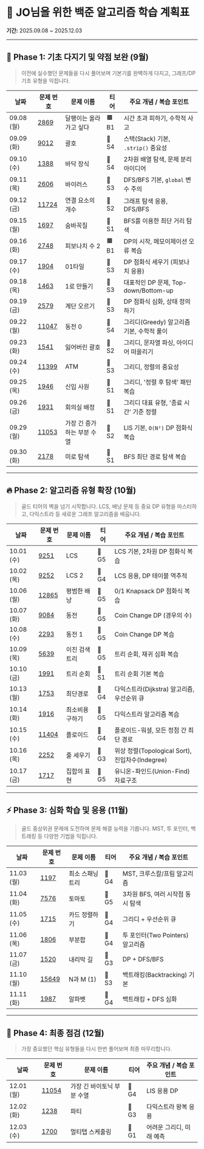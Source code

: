 # 📘 JO님을 위한 백준 알고리즘 학습 계획표  
**기간:** 2025.09.08 ~ 2025.12.03  

---

## 🚀 Phase 1: 기초 다지기 및 약점 보완 (9월)
> 이전에 실수했던 문제들을 다시 풀어보며 기본기를 완벽하게 다지고, 그래프/DP 기초 유형을 익힙니다.

| 날짜 | 문제 번호 | 문제 이름 | 티어 | 주요 개념 / 복습 포인트 |
| --- | --- | --- | --- | --- |
| 09.08 (월) | [2869](https://www.acmicpc.net/problem/2869) | 달팽이는 올라가고 싶다 | 🟫 B1 | 시간 초과 피하기, 수학적 사고 |
| 09.09 (화) | [9012](https://www.acmicpc.net/problem/9012) | 괄호 | 🥈 S4 | 스택(Stack) 기본, `.strip()` 중요성 |
| 09.10 (수) | [1388](https://www.acmicpc.net/problem/1388) | 바닥 장식 | 🥈 S4 | 2차원 배열 탐색, 문제 분리 아이디어 |
| 09.11 (목) | [2606](https://www.acmicpc.net/problem/2606) | 바이러스 | 🥈 S3 | DFS/BFS 기본, `global` 변수 주의 |
| 09.12 (금) | [11724](https://www.acmicpc.net/problem/11724) | 연결 요소의 개수 | 🥈 S2 | 그래프 탐색 응용, DFS/BFS |
| 09.15 (월) | [1697](https://www.acmicpc.net/problem/1697) | 숨바꼭질 | 🥈 S1 | BFS를 이용한 최단 거리 탐색 |
| 09.16 (화) | [2748](https://www.acmicpc.net/problem/2748) | 피보나치 수 2 | 🟫 B1 | DP의 시작, 메모이제이션 오류 복습 |
| 09.17 (수) | [1904](https://www.acmicpc.net/problem/1904) | 01타일 | 🥈 S3 | DP 점화식 세우기 (피보나치 응용) |
| 09.18 (목) | [1463](https://www.acmicpc.net/problem/1463) | 1로 만들기 | 🥈 S3 | 대표적인 DP 문제, Top-down/Bottom-up |
| 09.19 (금) | [2579](https://www.acmicpc.net/problem/2579) | 계단 오르기 | 🥈 S3 | DP 점화식 심화, 상태 정의하기 |
| 09.22 (월) | [11047](https://www.acmicpc.net/problem/11047) | 동전 0 | 🥈 S4 | 그리디(Greedy) 알고리즘 기본, 수학적 풀이 |
| 09.23 (화) | [1541](https://www.acmicpc.net/problem/1541) | 잃어버린 괄호 | 🥈 S2 | 그리디, 문자열 파싱, 아이디어 떠올리기 |
| 09.24 (수) | [11399](https://www.acmicpc.net/problem/11399) | ATM | 🥈 S3 | 그리디, 정렬의 중요성 |
| 09.25 (목) | [1946](https://www.acmicpc.net/problem/1946) | 신입 사원 | 🥈 S1 | 그리디, '정렬 후 탐색' 패턴 복습 |
| 09.26 (금) | [1931](https://www.acmicpc.net/problem/1931) | 회의실 배정 | 🥈 S1 | 그리디 대표 유형, '종료 시간' 기준 정렬 |
| 09.29 (월) | [11053](https://www.acmicpc.net/problem/11053) | 가장 긴 증가하는 부분 수열 | 🥈 S2 | LIS 기본, `O(N²)` DP 점화식 복습 |
| 09.30 (화) | [2178](https://www.acmicpc.net/problem/2178) | 미로 탐색 | 🥈 S1 | BFS 최단 경로 탐색 복습 |

---

## 🔥 Phase 2: 알고리즘 유형 확장 (10월)
> 골드 티어의 벽을 넘기 시작합니다. LCS, 배낭 문제 등 중요 DP 유형을 마스터하고, 다익스트라 등 새로운 그래프 알고리즘을 배웁니다.

| 날짜 | 문제 번호 | 문제 이름 | 티어 | 주요 개념 / 복습 포인트 |
| --- | --- | --- | --- | --- |
| 10.01 (수) | [9251](https://www.acmicpc.net/problem/9251) | LCS | 🥇 G5 | LCS 기본, 2차원 DP 점화식 복습 |
| 10.02 (목) | [9252](https://www.acmicpc.net/problem/9252) | LCS 2 | 🥇 G4 | LCS 응용, DP 테이블 역추적 |
| 10.06 (월) | [12865](https://www.acmicpc.net/problem/12865) | 평범한 배낭 | 🥇 G5 | 0/1 Knapsack DP 점화식 복습 |
| 10.07 (화) | [9084](https://www.acmicpc.net/problem/9084) | 동전 | 🥇 G5 | Coin Change DP (경우의 수) |
| 10.08 (수) | [2293](https://www.acmicpc.net/problem/2293) | 동전 1 | 🥇 G5 | Coin Change DP 복습 |
| 10.09 (목) | [5639](https://www.acmicpc.net/problem/5639) | 이진 검색 트리 | 🥇 G5 | 트리 순회, 재귀 심화 복습 |
| 10.10 (금) | [1991](https://www.acmicpc.net/problem/1991) | 트리 순회 | 🥈 S1 | 트리 순회 기본 복습 |
| 10.13 (월) | [1753](https://www.acmicpc.net/problem/1753) | 최단경로 | 🥇 G4 | 다익스트라(Dijkstra) 알고리즘, 우선순위 큐 |
| 10.14 (화) | [1916](https://www.acmicpc.net/problem/1916) | 최소비용 구하기 | 🥇 G5 | 다익스트라 알고리즘 복습 |
| 10.15 (수) | [11404](https://www.acmicpc.net/problem/11404) | 플로이드 | 🥇 G4 | 플로이드-워셜, 모든 정점 간 최단 경로 |
| 10.16 (목) | [2252](https://www.acmicpc.net/problem/2252) | 줄 세우기 | 🥇 G3 | 위상 정렬(Topological Sort), 진입차수(Indegree) |
| 10.17 (금) | [1717](https://www.acmicpc.net/problem/1717) | 집합의 표현 | 🥇 G5 | 유니온-파인드(Union-Find) 자료구조 |

---

## ⚡ Phase 3: 심화 학습 및 응용 (11월)
> 골드 중상위권 문제에 도전하며 문제 해결 능력을 기릅니다. MST, 투 포인터, 백트래킹 등 다양한 기법을 익힙니다.

| 날짜 | 문제 번호 | 문제 이름 | 티어 | 주요 개념 / 복습 포인트 |
| --- | --- | --- | --- | --- |
| 11.03 (월) | [1197](https://www.acmicpc.net/problem/1197) | 최소 스패닝 트리 | 🥇 G4 | MST, 크루스칼/프림 알고리즘 |
| 11.04 (화) | [7576](https://www.acmicpc.net/problem/7576) | 토마토 | 🥇 G5 | 3차원 BFS, 여러 시작점 동시 탐색 |
| 11.05 (수) | [1715](https://www.acmicpc.net/problem/1715) | 카드 정렬하기 | 🥇 G4 | 그리디 + 우선순위 큐 |
| 11.06 (목) | [1806](https://www.acmicpc.net/problem/1806) | 부분합 | 🥇 G4 | 투 포인터(Two Pointers) 알고리즘 |
| 11.07 (금) | [1520](https://www.acmicpc.net/problem/1520) | 내리막 길 | 🥇 G3 | DP + DFS/BFS |
| 11.10 (월) | [15649](https://www.acmicpc.net/problem/15649) | N과 M (1) | 🥈 S3 | 백트래킹(Backtracking) 기본 |
| 11.11 (화) | [1987](https://www.acmicpc.net/problem/1987) | 알파벳 | 🥇 G4 | 백트래킹 + DFS 심화 |

---

## 🏁 Phase 4: 최종 점검 (12월)
> 가장 중요했던 핵심 유형들을 다시 한번 풀어보며 최종 마무리합니다.

| 날짜 | 문제 번호 | 문제 이름 | 티어 | 주요 개념 / 복습 포인트 |
| --- | --- | --- | --- | --- |
| 12.01 (월) | [11054](https://www.acmicpc.net/problem/11054) | 가장 긴 바이토닉 부분 수열 | 🥇 G4 | LIS 응용 DP |
| 12.02 (화) | [1238](https://www.acmicpc.net/problem/1238) | 파티 | 🥇 G3 | 다익스트라 왕복 응용 |
| 12.03 (수) | [1700](https://www.acmicpc.net/problem/1700) | 멀티탭 스케줄링 | 🥇 G1 | 어려운 그리디, 미래 예측 |
